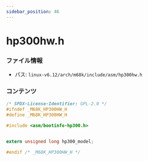 ```yaml
---
sidebar_position: 46
---
```

# hp300hw.h

### ファイル情報

- パス: `linux-v6.12/arch/m68k/include/asm/hp300hw.h`

### コンテンツ

```h
/* SPDX-License-Identifier: GPL-2.0 */
#ifndef _M68K_HP300HW_H
#define _M68K_HP300HW_H

#include <asm/bootinfo-hp300.h>


extern unsigned long hp300_model;

#endif /* _M68K_HP300HW_H */

```
